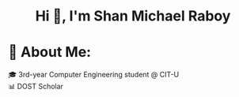 <p align="center">
  <h1 align="center">Hi 👋, I'm Shan Michael Raboy</h1>
</p>

# 💫 About Me:
🎓 3rd-year Computer Engineering student @ CIT-U<br>
📊 DOST Scholar <br>
